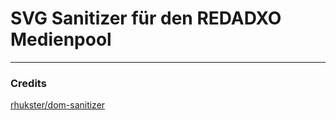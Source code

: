 # SVG Sanitizer für den REDADXO Medienpool

---

### Credits

[rhukster/dom-sanitizer](https://github.com/rhukster/dom-sanitizer)
